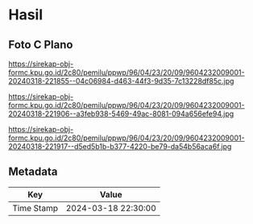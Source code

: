 # Hasil

## Foto C Plano

https://sirekap-obj-formc.kpu.go.id/2c80/pemilu/ppwp/96/04/23/20/09/9604232009001-20240318-221855--04c06984-d463-44f3-9d35-7c13228df85c.jpg

https://sirekap-obj-formc.kpu.go.id/2c80/pemilu/ppwp/96/04/23/20/09/9604232009001-20240318-221906--a3feb938-5469-49ac-8081-094a656efe94.jpg

https://sirekap-obj-formc.kpu.go.id/2c80/pemilu/ppwp/96/04/23/20/09/9604232009001-20240318-221917--d5ed5b1b-b377-4220-be79-da54b56aca6f.jpg


## Metadata

| Key        | Value               |
| ---------- | ------------------- |
| Time Stamp | 2024-03-18 22:30:00 |



